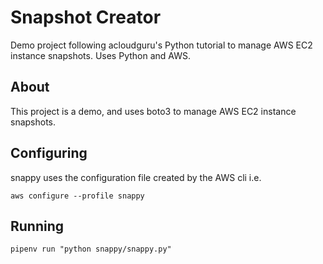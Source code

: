 # Snapshot Creator
Demo project following acloudguru's Python tutorial to manage AWS EC2 instance snapshots. Uses Python and AWS.

## About

This project is a demo, and uses boto3 to manage AWS EC2 instance snapshots.

## Configuring

snappy uses the configuration file created by the AWS cli i.e. 

`aws configure --profile snappy`

## Running

`pipenv run "python snappy/snappy.py"`